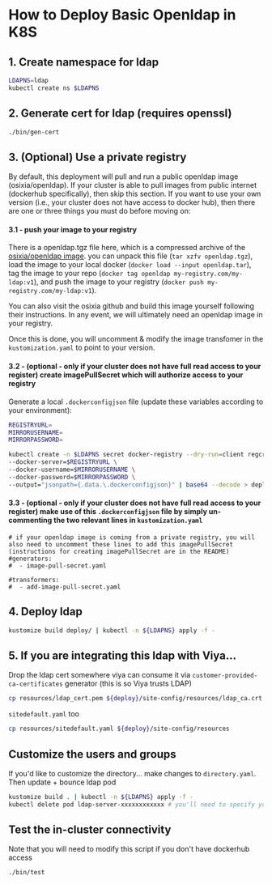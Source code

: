 # How to Deploy Basic Openldap in K8S

## 1. Create namespace for ldap
```bash
LDAPNS=ldap
kubectl create ns $LDAPNS
```

## 2. Generate cert for ldap (requires openssl)
```bash
./bin/gen-cert
```

## 3. (Optional) Use a private registry

By default, this deployment will pull and run a public openldap image (osixia/openldap).  If your cluster is able to pull images from public internet (dockerhub specifically), then skip this section.  If you want to use your own version (i.e., your cluster does not have access to docker hub), then there are one or three things you must do before moving on:

#### 3.1 - push your image to your registry

There is a openldap.tgz file here, which is a compressed archive of the [osixia/openldap image](https://github.com/osixia/docker-openldap).   you can unpack this file (`tar xzfv openldap.tgz`), load the image to your local docker (`docker load --input openldap.tar`), tag the image to your repo (`docker tag openldap my-registry.com/my-ldap:v1`), and push the image to your registry (`docker push my-registry.com/my-ldap:v1`).  

You can also visit the osixia github and build this image yourself following their instructions.  In any event, we will ultimately need an openldap image in your registry.  

Once this is done, you will uncomment & modify the image transfomer in the `kustomization.yaml` to point to your version.  

#### 3.2 - (optional - only if your cluster does not have full read access to your register) create imagePullSecret which will authorize access to your registry

Generate a local `.dockerconfigjson` file (update these variables according to your environment):
```bash
REGISTRYURL=
MIRRORUSERNAME=
MIRRORPASSWORD= 

kubectl create -n $LDAPNS secret docker-registry --dry-run=client regcred \
--docker-server=$REGISTRYURL \
--docker-username=$MIRRORUSERNAME \
--docker-password=$MIRRORPASSWORD \
--output="jsonpath={.data.\.dockerconfigjson}" | base64 --decode > deploy/.dockerconfigjson
```

#### 3.3 - (optional - only if your cluster does not have full read access to your register) make use of this `.dockerconfigjson` file by simply un-commenting the two relevant lines in `kustomization.yaml`
```
# if your openldap image is coming from a private registry, you will also need to uncomment these lines to add this imagePullSecret (instructions for creating imagePullSecret are in the README)
#generators:
#  - image-pull-secret.yaml

#transformers:
#  - add-image-pull-secret.yaml
```

## 4. Deploy ldap
```bash
kustomize build deploy/ | kubectl -n ${LDAPNS} apply -f -
```

## 5. If you are integrating this ldap with Viya...  
Drop the ldap cert somewhere viya can consume it via `customer-provided-ca-certificates` generator (this is so Viya trusts LDAP)
```bash
cp resources/ldap_cert.pem ${deploy}/site-config/resources/ldap_ca.crt
```  

`sitedefault.yaml` too
```bash
cp resources/sitedefault.yaml ${deploy}/site-config/resources
```

## Customize the users and groups
If you'd like to customize the directory... make changes to `directory.yaml`.  Then update + bounce ldap pod
```bash
kustomize build . | kubectl -n ${LDAPNS} apply -f -
kubectl delete pod ldap-server-xxxxxxxxxxxx # you'll need to specify your ldap pod 
```

## Test the in-cluster connectivity
Note that you will need to modify this script if you don't have dockerhub access
```bash
./bin/test
```

